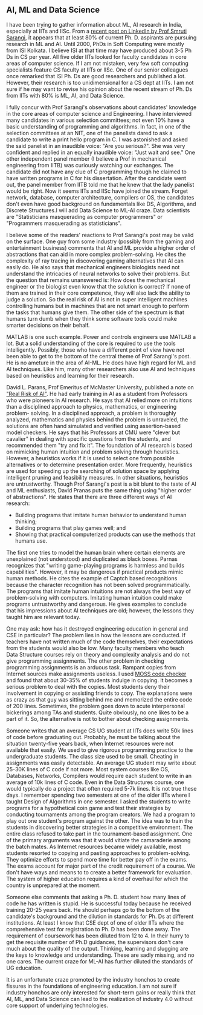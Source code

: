 ## AI, ML and Data Science

I have been trying to gather information about ML, AI research in India, especially at IITs and IISc. From a [recent post on LinkedIn by Prof Smruti 
Sarangi](https://www.linkedin.com/posts/smruti-sarangi-1120286_how-a-false-love-for-aiml-is-destroying-ugcPost-6890555621486292992-Oc0r), it appears that at least 80% of current Ph. D. aspirants are pursuing research in ML and AI. Until 2000, PhDs in Soft Computing were mostly from 
ISI Kolkata. I believe ISI at that time may have produced about 3-5 Ph Ds in CS per year. All five older IITs looked for faculty candidates in core areas 
of computer science. If I am not mistaken, very few soft computing specialists feature CS faculty at IITs or IISc. One of our senior colleagues once 
remarked that ISI Ph. Ds are good researchers and published a lot. However, their research is too unidimensional for a CS dept at IITs. I am not sure if he 
may want to revise his opinion about the recent stream of Ph. Ds from IITs with 80% is ML, AI, and Data Science.

I fully concur with Prof Sarangi's observations about candidates' knowledge in the core areas of computer science and Engineering. I have interviewed many 
candidates in various selection committees; not even 10% have a basic understanding of programming and algorithms. In fact, in one of the selection 
committees at an NIT, one of the panelists dared to ask a candidate to write a print hello program in C. I was astonished and asked the said panelist in an 
inaudible voice: "Are you serious?". She was very confident and replied in an equally inaudible voice: "Just wait and see." One other independent panel 
member (I believe a Prof in mechanical engineering from IITB) was curiously watching our exchanges. The candidate did not have any clue of C programming 
though he claimed to have written programs in C for his dissertation. After the candidate went out, the panel member from IITB told me that he knew that 
the lady panelist would be right. Now it seems IITs and IISc have joined the stream.
 Forget network, database, computer architecture, compilers or OS, the candidates don't even have good background on fundamentals like DS, Algorithms, and 
Discrete Structures.I will add Data Science to ML-AI craze. Data scientists are "Statisticians masquerading as computer programmers" or "Programmers 
masquerading as statisticians". 

I believe some of the readers' reactions to Prof Sarangi's post may be valid on the surface. One guy from some industry (possibly from the gaming and 
entertainment business) comments that AI and ML provide a higher order of abstractions that can aid in more complex problem-solving. He cites the 
complexity of ray tracing in discovering gaming alternatives that AI can easily do. He also says that mechanical engineers biologists need not understand 
the intricacies of neural networks to solve their problems. But the question that remains unanswered is:
How does the mechanical engineer or the biologist even know that the solution is correct?
If none of them are trained in their core competence, they will also lack the ability to judge a solution. So the real risk of AI is not in super intelligent 
machines controlling humans but in machines that are not smart enough to perform the tasks that humans give them. The other side of the spectrum is that humans 
turn dumb when they think some software tools could make smarter decisions on their behalf.

MATLAB is one such example. Power and controls engineers use MATLAB a lot. But a solid understanding of the core is required to use the tools intelligently. 
Possibly, those who have a different point of view have not been able to get to the bottom of the central theme of Prof Sarangi's post. He is no ameture in the 
area of AI-ML. He does have high regard for ML and AI techniques. Like him, many other researchers also use AI and techniques based on heuristics and learning 
for their research.

David L. Parans, Prof Emeritus of McMaster University, published a note on ["Real Risk of AI"](https://cacm.acm.org/magazines/2017/10/221330-the-real-risks-of-artificial-intelligence/fulltext). He had early training in AI as a student from Professors who 
were pioneers in AI research. He says that AI relied more on intuitions than a disciplined approach to physics, mathematics, or engineering problem-
solving. In a disciplined approach, a problem is thoroughly analyzed, mathematics and physics behind the problem is unraveled, the solutions are often hand 
simulated and verified using assertion-based model checkers. He says that his Professors at CMU were "clever but cavalier" in dealing with specific 
questions from the students, and recommended them "try and fix it". The foundation of AI research is based on mimicking human intuition and problem solving through 
heuristics. However, a heuristics works if it is used to select one from possible alternatives or to determine presentation order. More frequently, 
heuristics are used for speeding up the searching of solution space by applying intelligent pruning and feasibility measures. In other situations, 
heuristics are untrustworthy. Though Prof Sarangi's post is a bit blunt to the taste of AI and ML enthusiasts, David Pranas puts the same thing using 
"higher order of abstractions". He states that there are three different ways of AI research:

- Building programs that imitate human behavior to understand human thinking;
- Building programs that play games well; and
- Showing that practical computerized products can use the methods that humans use.

The first one tries to model the human brain where certain elements are unexplained (not understood) and duplicated as black boxes. Parnas recognizes that 
"writing game-playing programs is harmless and builds capabilities". However, it may be dangerous if practical products mimic human methods. He cites the 
example of Captch based recognitions because the character recognition has not been solved programmatically. The programs that imitate human intuitions are 
not always the best way of problem-solving with computers. Imitating human intuition could make programs untrustworthy and dangerous. He gives examples to 
conclude that his impressions about AI techniques are old; however, the lessons they taught him are relevant today.

One may ask: how has it destroyed engineering education in general and CSE in particular? The problem lies in how the lessons are conducted. If teachers 
have not written much of the code themselves, their  expectations from the students would also be low. Many faculty members who teach Data Structure 
courses rely on theory and complexity analysis and do not give programming assignments. The other problem in checking programming assignments is an arduous 
task. Rampant copies from Internet sources make assignments useless. I used [MOSS code checker](https://theory.stanford.edu/~aiken/moss/) and 
found that about 30-35% of students indulge in copying. 
It becomes a serious problem to deal with the copies. Most students deny their involvement in copying or assisting friends to copy. The explanations were 
as crazy as that guy was sitting behind me and memorized the entire code of 200 lines. Sometimes, the problem goes down to acute interpersonal bickerings 
among TAs and students. Quite obviously, no one likes to be a part of it. So, the alternative is not to bother about checking assignments.

Someone writes that an average CS UG student at IITs does write 50k lines of code before graduating out. Probably, he must be talking about the situation 
twenty-five years back, when Internet resources were not available that easily. We used to give rigorous programming practice to the undergraduate 
students. The class size used to be small. Cheating in assignments was easily detectable. An average UG student may write about 25-30K lines of C code if 
not more. Most system courses like OS, Databases, Networks, Compilers would require each student to write in an average of 10k lines of C code. Even in the 
Data Structures course, one would typically do a project that often required 5-7k lines. It is not true these days. I remember spending two semesters at 
one of the older IITs where I taught Design of Algorithms in one semester. I asked the students to write programs for a hypothetical coin game and test 
their strategies by conducting tournaments among the program creators. We had a program to play out one student's program against the other. The idea was 
to train the students in discovering better strategies in a competitive environment. The entire class refused to take part in the tournament-based 
assignment. One of the primary arguments was that it would vitiate the camaraderie among the batch mates.
As Internet resources became widely available, most students resorted to copying and pasting approaches to problem-solving. They optimize efforts to spend 
more time for better pay off in the exams. The exams account for major part of the credit requirement of a course. We don't have ways and means to 
to create a better framework for evaluation. The system of higher education requires a kind of overhaul for which the country is unprepared at the moment.

Someone else comments that asking a Ph. D. student how many lines of code he has written is stupid. He is successful today because he 
received training 20-25 years back. He should perhaps go to the bottom of the candidate's background and the dilution in standards for Ph. Ds at 
different institutions. At least I know that CSE dept of one of older IITs where the comprehensive test for registration to Ph. D has been done away. 
The requirement of coursework has been diluted from 12 to 4. In their hurry to get the requisite number of Ph.D guidances, the supervisors don't care 
much about the quality of the output. Thinking, learning and slugging are the keys to knowledge and understanding. These are sadly missing, and no one cares. 
The current craze for ML-AI has further diluted the standards of UG education. 

It is an unfortunate craze promoted by the industry honchos to create fissures in the foundations of engineering education. I am not sure if industry honchos
are only interested for short-term gains or really think that AI, ML, and Data Science can lead to the realization of industry 4.0 without core support of
underlying technologies.
